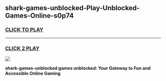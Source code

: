 
## shark-games-unblocked-Play-Unblocked-Games-Online-s0p74
<h3>
<a href="https://premium76.site?title=shark-games-unblocked&ref=25A">CLICK TO PLAY</a></h3>
<hr>

<h3>
<a href="https://premium76.site?title=shark-games-unblocked&ref=25A">CLICK 2 PLAY</a>
  
</h3>

<a href="https://premium76.site?title=shark-games-unblocked&ref=25A"><img src="https://clearcache.store/games.png"></a>


**shark-games-unblocked games unblocked: Your Gateway to Fun and Accessible Online Gaming**
